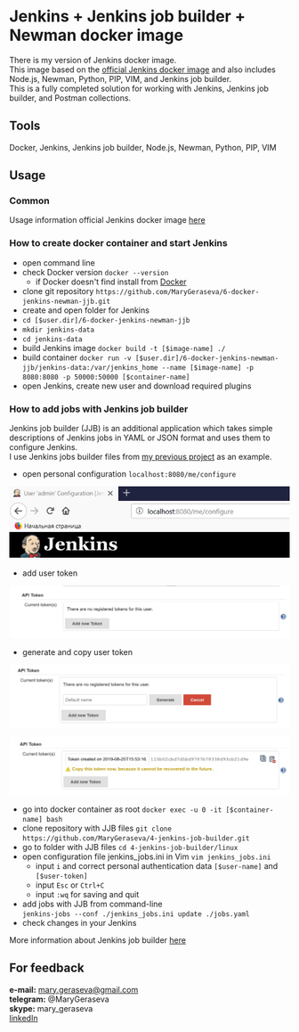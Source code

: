 # Jenkins + Jenkins job builder + Newman docker image
There is my version of Jenkins docker image.   
This image based on the [official Jenkins docker image](https://hub.docker.com/_/jenkins) and also includes Node.js, Newman, Python, PIP, VIM, and Jenkins job builder.       
This is a fully completed solution for working with Jenkins, Jenkins job builder, and Postman collections.  

## Tools
Docker, Jenkins, Jenkins job builder, Node.js, Newman, Python, PIP, VIM

## Usage

### Common  
Usage information official Jenkins docker image [here](https://github.com/jenkinsci/docker/blob/master/README.md)

### How to create docker container and start Jenkins
* open command line
* check Docker version `docker --version`
  * if Docker doesn't find install from [Docker](https://docs.docker.com/docker-for-windows/install/)
* clone git repository `https://github.com/MaryGeraseva/6-docker-jenkins-newman-jjb.git`
* create and open folder for Jenkins 
 * `cd [$user.dir]/6-docker-jenkins-newman-jjb`
 * `mkdir jenkins-data`
 * `cd jenkins-data`
* build Jenkins image `docker build -t [$image-name] ./`
* build container `docker run -v [$user.dir]/6-docker-jenkins-newman-jjb/jenkins-data:/var/jenkins_home --name [$image-name] -p 8080:8080 -p 50000:50000 [$container-name]`
* open Jenkins, create new user and download required plugins


### How to add jobs with Jenkins job builder
Jenkins job builder (JJB) is an additional application which takes simple descriptions of Jenkins jobs in YAML or JSON format and uses them to configure Jenkins.  
I use Jenkins jobs builder files from [my previous project](https://github.com/MaryGeraseva/4-jenkins-job-builder) as an example.

* open personal configuration `localhost:8080/me/configure`

![alt text](https://github.com/MaryGeraseva/screenshots/blob/master/configure.png)

* add user token

![alt text](https://github.com/MaryGeraseva/screenshots/blob/master/add%20token.png)

* generate and copy user token

![alt text](https://github.com/MaryGeraseva/screenshots/blob/master/generate%20tocken.png)

![alt text](https://github.com/MaryGeraseva/screenshots/blob/master/copy%20tocken.png)

* go into docker container as root `docker exec -u 0 -it [$container-name] bash`
* clone repository with JJB files `git clone https://github.com/MaryGeraseva/4-jenkins-job-builder.git`
* go to folder with JJB files `cd 4-jenkins-job-builder/linux`
* open configuration file jenkins_jobs.ini in Vim `vim jenkins_jobs.ini`
  * input  `i` and correct personal authentication data `[$user-name]` and `[$user-token]`
  * input `Esc` or `Ctrl+C`
  * input `:wq` for saving and quit
* add jobs with JJB from command-line  
`jenkins-jobs --conf ./jenkins_jobs.ini update ./jobs.yaml`
* check changes in your Jenkins

More information about Jenkins job builder [here](https://docs.openstack.org/infra/jenkins-job-builder/)

## For feedback
**e-mail:** mary.geraseva@gmail.com  
**telegram:** @MaryGeraseva  
**skype:** mary_geraseva  
[linkedIn](https://www.linkedin.com/in/maria-geraseva/)

